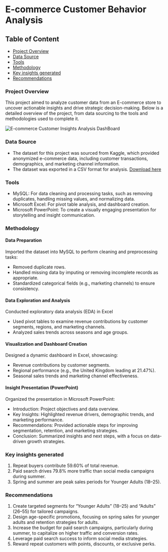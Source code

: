 # E-commerce Customer Behavior Analysis

## Table of Content

- [Project Overview](#project-overview)
- [Data Source](#data-source)
- [Tools](#tools)
- [Methodology](#methodology)
- [Key insights generated](#key-insights-generated)
- [Recommendations](#recommendations)

### Project Overview

This project aimed to analyze customer data from an E-commerce store to uncover actionable insights and drive strategic decision-making. Below is a detailed overview of the project, from data sourcing to the tools and methodologies used to complete it.

![E-commerce Customer Insights Analysis DashBoard](https://github.com/user-attachments/assets/7873f664-d7b3-4718-8ce9-559b538664a7)

### Data Source

- The dataset for this project was sourced from Kaggle, which provided anonymized e-commerce data, including customer transactions, demographics, and marketing channel information.
- The dataset was exported in a CSV format for analysis. [Download here](https://www.kaggle.com/datasets/shriyashjagtap/e-commerce-customer-for-behavior-analysis)

### Tools

- MySQL: For data cleaning and processing tasks, such as removing duplicates, handling missing values, and normalizing data.
- Microsoft Excel: For pivot table analysis, and dashboard creation.
- Microsoft PowerPoint: To create a visually engaging presentation for storytelling and insight communication.

### Methodology

#### Data Preparation

Imported the dataset into MySQL to perform cleaning and preprocessing tasks:
- Removed duplicate rows.
- Handled missing data by imputing or removing incomplete records as appropriate.
- Standardized categorical fields (e.g., marketing channels) to ensure consistency.

#### Data Exploration and Analysis
Conducted exploratory data analysis (EDA) in Excel
- Used pivot tables to examine revenue contributions by customer segments, regions, and marketing channels.
- Analyzed sales trends across seasons and age groups.

#### Visualization and Dashboard Creation
Designed a dynamic dashboard in Excel, showcasing:
- Revenue contributions by customer segments.
- Regional performance (e.g., the United Kingdom leading at 21.47%).
- Seasonal sales trends and marketing channel effectiveness.

#### Insight Presentation (PowerPoint)
Organized the presentation in Microsoft PowerPoint:
- Introduction: Project objectives and data overview.
- Key Insights: Highlighted revenue drivers, demographic trends, and marketing performance.
- Recommendations: Provided actionable steps for improving segmentation, retention, and marketing strategies.
- Conclusion: Summarized insights and next steps, with a focus on data-driven growth strategies.

### Key insights generated
1. Repeat buyers contribute 59.60% of total revenue.
2. Paid search drives 79.8% more traffic than social media campaigns during summer.
3. Spring and summer are peak sales periods for Younger Adults (18–25).

### Recommendations
1. Create targeted segments for “Younger Adults” (18–25) and “Adults” (26–55) for tailored campaigns.
2. Design age-specific promotions, focusing on spring sales for younger adults and retention strategies for adults.
3. Increase the budget for paid search campaigns, particularly during summer, to capitalize on higher traffic and conversion rates.
4. Leverage paid search success to inform social media strategies.
5. Reward repeat customers with points, discounts, or exclusive perks.











